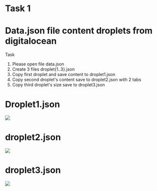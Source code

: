 # Task 1 
# Data.json file content droplets from digitalocean 
Task 
1. Please open file data.json 
2. Create 3 files droplet{1..3}.json
3. Copy first droplet and save content to droplet1.json
4. Copy second droplet's content save to droplet2.json with 2 tabs
5. Copy third droplet's size save to droplet3.json 

# Droplet1.json

![](README/Screen%20Shot%202018-10-11%20at%206.24.32%20PM.png)

# droplet2.json

![](README/Screen%20Shot%202018-10-11%20at%206.24.47%20PM.png)

# droplet3.json

![](README/Screen%20Shot%202018-10-11%20at%206.24.55%20PM.png)

